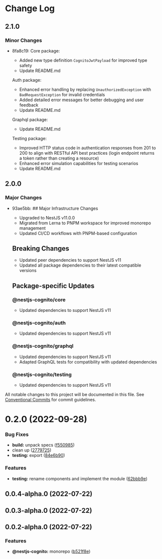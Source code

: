 # Change Log

## 2.1.0

### Minor Changes

- 8fa8c19: Core package:

  - Added new type definition `CognitoJwtPayload` for improved type safety
  - Update README.md

  Auth package:

  - Enhanced error handling by replacing `UnauthorizedException` with `BadRequestException` for invalid credentials
  - Added detailed error messages for better debugging and user feedback
  - Update README.md

  Graphql package:

  - Update README.md

  Testing package:

  - Improved HTTP status code in authentication responses from 201 to 200 to align with RESTful API best practices (login endpoint returns a token rather than creating a resource)
  - Enhanced error simulation capabilities for testing scenarios
  - Update README.md

## 2.0.0

### Major Changes

- 93ae5bb: ## Major Infrastructure Changes

  - Upgraded to NestJS v11.0.0
  - Migrated from Lerna to PNPM workspace for improved monorepo management
  - Updated CI/CD workflows with PNPM-based configuration

  ## Breaking Changes

  - Updated peer dependencies to support NestJS v11
  - Updated all package dependencies to their latest compatible versions

  ## Package-specific Updates

  ### @nestjs-cognito/core

  - Updated dependencies to support NestJS v11

  ### @nestjs-cognito/auth

  - Updated dependencies to support NestJS v11

  ### @nestjs-cognito/graphql

  - Updated dependencies to support NestJS v11
  - Adapted GraphQL tests for compatibility with updated dependencies

  ### @nestjs-cognito/testing

  - Updated dependencies to support NestJS v11

All notable changes to this project will be documented in this file.
See [Conventional Commits](https://conventionalcommits.org) for commit guidelines.

# 0.2.0 (2022-09-28)

### Bug Fixes

- **build:** unpack specs ([f550985](https://github.com/Lokicoule/nestjs-cognito/commit/f550985acb9687551bc78a5af815b23c51bea186))
- clean up ([2779725](https://github.com/Lokicoule/nestjs-cognito/commit/2779725f11ceabae373a8f75481871204c226ce9))
- **testing:** export ([84e6b90](https://github.com/Lokicoule/nestjs-cognito/commit/84e6b90d1b4ecf07bb9642e840992dd11f5271e2))

### Features

- **testing:** rename components and implement the module ([62bbb9e](https://github.com/Lokicoule/nestjs-cognito/commit/62bbb9ed74bc180fb9449852d54c4d091ea7b70a))

## 0.0.4-alpha.0 (2022-07-22)

## 0.0.3-alpha.0 (2022-07-22)

## 0.0.2-alpha.0 (2022-07-22)

### Features

- **@nestjs-cognito:** monorepo ([b521f8e](https://github.com/Lokicoule/nestjs-cognito/commit/b521f8e1eaaf169edb99b35ab61a7a3870235396))
